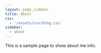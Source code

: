 ```yaml
---
layout: page_sidebar
title: About
css:
  - '/assets/css/blog.css'
sidebar:
  - about
---
```


This is a sample page to show about me info.
